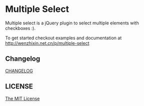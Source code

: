 # Multiple Select

Multiple select is a jQuery plugin to select multiple elements with checkboxes :).

To get started checkout examples and documentation at http://wenzhixin.net.cn/p/multiple-select

## Changelog

[CHANGELOG](https://github.com/wenzhixin/multiple-select/blob/master/CHANGELOG.md)

## LICENSE

[The MIT License](https://github.com/wenzhixin/multiple-select/blob/master/LICENSE)